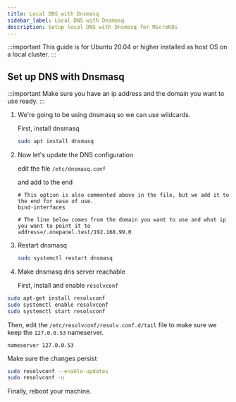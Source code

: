 ```yaml
---
title: Local DNS with Dnsmasq
sidebar_label: Local DNS with Dnsmasq
description: Setup local DNS with Dnsmasq for MicroK8s
---
```


:::important
This guide is for Ubuntu 20.04 or higher installed as host OS on a local cluster.
:::

## Set up DNS with Dnsmasq

:::important
Make sure you have an ip address and the domain you want to use ready.
:::


1. We're going to be using dnsmasq so we can use wildcards.

   First, install dnsmasq

    ```bash
    sudo apt install dnsmasq
    ```

2. Now let's update the DNS configuration

   edit the file `/etc/dnsmasq.conf`

   and add to the end

    ```text
    # This option is also commented above in the file, but we add it to the end for ease of use.
    bind-interfaces
    
    # The line below comes from the domain you want to use and what ip you want to point it to
    address=/.onepanel.test/192.168.99.0
    ```

3. Restart dnsmasq

    ```bash
    sudo systemctl restart dnsmasq
    ```

4. Make dnsmasq dns server reachable

   First, install and enable `resolvconf`

  ```bash
  sudo apt-get install resolvconf
  sudo systemctl enable resolvconf
  sudo systemctl start resolvconf
  ```

Then, edit the `/etc/resolvconf/resolv.conf.d/tail` file to make sure we keep the `127.0.0.53` nameserver.

  ```text
  nameserver 127.0.0.53
  ```

Make sure the changes persist

  ```bash
  sudo resolvconf --enable-updates
  sudo resolvconf -u	
  ```

Finally, reboot your machine.
